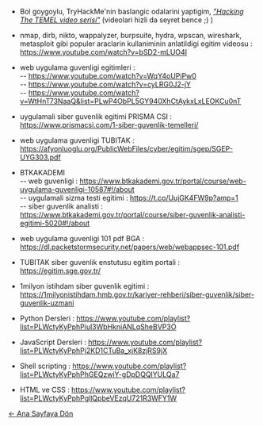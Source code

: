 - Bol goygoylu, TryHackMe'nin baslangic odalarini yaptigim, [*"Hacking The TEMEL video serisi"*](https://www.twitch.tv/collections/sHv1c2HZEhaHFQ) (videolari hizli da seyret bence ;) )
- nmap, dirb, nikto, wappalyzer, burpsuite, hydra, wpscan, wireshark, metasploit gibi populer araclarin kullaniminin anlatildigi egitim videosu : https://www.youtube.com/watch?v=bSD2-mLUO4I
- web uygulama guvenligi egitimleri :             
--   https://www.youtube.com/watch?v=WqY4oUPiPw0              
--   https://www.youtube.com/watch?v=cyLRG0J2-jY                
--   https://www.youtube.com/watch?v=WtHnT73NaaQ&list=PLwP4ObPL5GY940XhCtAykxLxLEOKCu0nT          
                                 
                    
- uygulamali siber guvenlik egitimi PRISMA CSI : https://www.prismacsi.com/1-siber-guvenlik-temelleri/
- web uygulama guvenligi TUBITAK : https://afyonluoglu.org/PublicWebFiles/cyber/egitim/sgep/SGEP-UYG303.pdf
- BTKAKADEMI                     
-- web guvenligi : https://www.btkakademi.gov.tr/portal/course/web-uygulama-guvenligi-10587#!/about                 
-- uygulamali sizma testi egitimi : https://t.co/UujGK4FW9p?amp=1   
-- siber guvenlik analisti : https://www.btkakademi.gov.tr/portal/course/siber-guvenlik-analisti-egitimi-5020#!/about
              
- web uygulama guvenligi 101 pdf BGA : https://dl.packetstormsecurity.net/papers/web/webappsec-101.pdf
- TUBITAK siber guvenlik enstutusu egitim portali : https://egitim.sge.gov.tr/
- 1milyon istihdam siber guvenlik egitimi : https://1milyonistihdam.hmb.gov.tr/kariyer-rehberi/siber-guvenlik/siber-guvenlik-uzmani
                          
- Python Dersleri : https://www.youtube.com/playlist?list=PLWctyKyPphPiul3WbHkniANLqSheBVP3O
- JavaScript Dersleri : https://www.youtube.com/playlist?list=PLWctyKyPphPj2KD1CTuBa_xjK8zjRS9jX
- Shell scripting : https://www.youtube.com/playlist?list=PLWctyKyPphPhGEQzwiY-gDpDQQlYULQa7
- HTML ve CSS : https://www.youtube.com/playlist?list=PLWctyKyPphPgllQpbeVEzqU721R3WFY1W
     
[← Ana Sayfaya Dön](https://github.com/LuNiZz/siber-guvenlik-sss)
